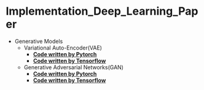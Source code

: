 # Implementation_Deep_Learning_Paper
  - Generative Models
    - Variational Auto-Encoder(VAE)
      - <b>[Code written by Pytorch](https://github.com/chang-heekim/Implementation_Deep_Learning_Paper/blob/main/Auto-Encoding%20Variational%20Bayes/VAE_for_MNIST_Pytorch.ipynb)</b>
      - <b>[Code written by Tensorflow](https://github.com/chang-heekim/Implementation_Deep_Learning_Paper/blob/main/Auto-Encoding%20Variational%20Bayes/VAE_for_MNIST_Tensorflow.ipynb)</b>
    - Generative Adversarial Networks(GAN)
      - <b>[Code written by Pytorch](https://github.com/chang-heekim/Implementation_Deep_Learning_Paper/blob/main/Generative%20Adversarial%20Networks/GAN_for_MNIST_Pytorch.ipynb)</b> 
      -  <b>[Code written by Tensorflow](https://github.com/chang-heekim/Implementation_Deep_Learning_Paper/blob/main/Generative%20Adversarial%20Networks/GAN_for_MNIST_Tensorflow.ipynb)</b> 

